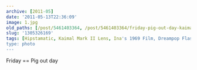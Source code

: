 ```yaml
---
archive: [2011-05]
date: '2011-05-13T22:36:09'
image: 1.jpg
old_paths: [/post/5461403364, /post/5461403364/friday-pig-out-day-kaimal-mark-ii-lens-inas]
slug: '1305326169'
tags: [Hipstamatic, Kaimal Mark II Lens, Ina's 1969 Film, Dreampop Flash]
type: photo
---
```


Friday == Pig out day

